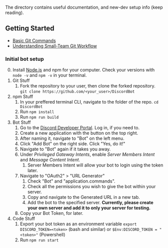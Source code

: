 The directory contains useful documentation, and new-dev setup info (keep reading).

## Getting Started
- [Basic Git Commands](https://education.github.com/git-cheat-sheet-education.pdf)
- [Understanding Small-Team Git Workflow](https://docs.google.com/document/d/1UbYoit3UTWXC7_da_aprAjcJjIduepT6EsM9Qa1c8sg/edit)

### Initial bot setup

0. Install [Node.js](https://nodejs.org/en/download/) and npm for your computer. Check your versions with `node -v` and `npm -v` in your terminal.
1. Git Stuff
    1. Fork the repository to your user, then clone the forked repository. `git clone https://github.com/<your_user>/DiscordBot`
2. npm Stuff
    1. In your preffered terminal CLI, navigate to the folder of the repo. `cd DiscordBot`
    2. Run `npm install`
    3. Run `npm run build`
3. Bot Stuff
    1. Go to the [Discord Developer Portal](https://discord.com/developers/). Log in, if you need to.
    2. Create a new application with the button on the top right.
    3. After naming it, navigate to "Bot" on the left menu.
    4. Click "Add Bot" on the right side. Click "Yes, do it!"
    5. Navigate to "Bot" again if it takes you away.
    6. Under *Privileged Gateway Intents*, enable *Server Members Intent* and *Message Content Intent*.
        1. Server Members Intent will allow your bot to login using the token later.
    7. Navigate to "OAuth2" > "URL Generator"
        1. Check "Bot" and "application.commands".
        2. Check all the permissions you wish to give the bot within your server.
        3. Copy and navigate to the Generated URL in a new tab.
        4. Add the bot to the specified server. **Currently, please create your own server and add it to only your server for testing.**
    8. Copy your Bot Token, for later.
4. Code Stuff
    1. Export your bot token as an environment variable `export DISCORD_TOKEN=<token>` (bash and similar) or `$Env:DISCORD_TOKEN = "<token>"` (Powershell)
    2. Run `npm run start`
